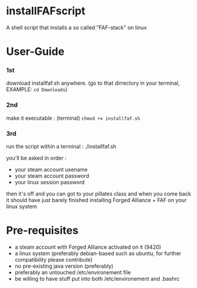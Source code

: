 # installFAFscript
A shell script that installs a so called "FAF-stack" on linux

# User-Guide

### 1st

download installfaf.sh anywhere. (go to that dirrectory in your terminal, EXAMPLE: `cd Downloads`)

### 2nd

make it executable : (terminal) `chmod +x installfaf.sh`

### 3rd 

run the script within a terminal : ./installfaf.sh

you'll be asked in order :
- your steam account usename
- your steam account password
- your linux session password

then it's off and you can got to your pillates class and when you come back it should have just barely finished installing Forged Alliance + FAF on your linux system


# Pre-requisites 

- a steam account with Forged Alliance activated on it (9420)
- a linux system (preferably debian-based such as ubuntu,  for further compatibility please contribute)
- no pre-existing java version (preferably)
- preferably an untouched /etc/environement file
- be willing to have stuff put into both /etc/environement and .bashrc
